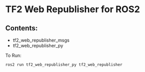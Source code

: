 # TF2 Web Republisher for ROS2

## Contents:
- tf2_web_republisher_msgs
- tf2_web_republisher_py

To Run:

```ros2 run tf2_web_republisher_py tf2_web_republisher```
